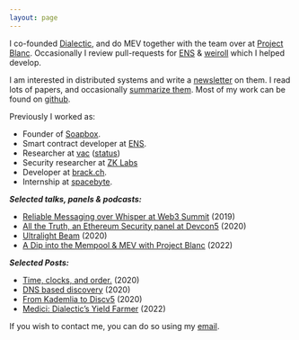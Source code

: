 ```yaml
---
layout: page
---
```

I co-founded [Dialectic](http://dialectic.ch/), and do MEV together with the team over at [Project Blanc](http://projectblanc.ch/). Occasionally I review pull-requests for [ENS](https://ens.domains) & [weiroll](https://github.com/weiroll/weiroll) which I helped develop.

I am interested in distributed systems and write a [newsletter](https://distsys.substack.com/) on them. I read lots of papers, and occasionally [summarize them](https://github.com/decanus/research/). Most of my work can be found on [github](https://github.com/decanus/).

Previously I worked as:
 - Founder of [Soapbox](https://soapbox.social).
 - Smart contract developer at [ENS](https://ens.domains).
 - Researcher at [vac](https://vac.dev) ([status](https://status.im))
 - Security researcher at [ZK Labs](https://zklabs.io/) 
 - Developer at [brack.ch](https://brack.ch).
 - Internship at [spacebyte](https://spacebyte.com/).

***Selected talks, panels & podcasts:***

- [Reliable Messaging over Whisper at Web3 Summit](https://www.youtube.com/watch?v=WMPw0dNyNmM) (2019)
- [All the Truth, an Ethereum Security panel at Devcon5](https://www.youtube.com/watch?v=dHxa7qWZCYo) (2020)
- [Ultralight Beam](https://www.youtube.com/watch?v=OxEYV3fZ6Pk) (2020)
- [A Dip into the Mempool & MEV with Project Blanc](https://zeroknowledge.fm/216-2/) (2022)

***Selected Posts:***

 - [Time, clocks, and order.](./_posts/2020-01-06-time-clocks-and-order.md) (2020)
 - [DNS based discovery](https://vac.dev/dns-based-discovery) (2020)
 - [From Kademlia to Discv5](https://vac.dev/kademlia-to-discv5) (2020)
 - [Medici: Dialectic’s Yield Farmer](https://dialectic.ch/editorial/medici-dialectics-yield-farmer) (2022)

If you wish to contact me, you can do so using my [email](mailto:dean@eigenmann.me).
